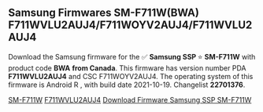 <h2>Samsung Firmwares SM-F711W(BWA) F711WVLU2AUJ4/F711WOYV2AUJ4/F711WVLU2AUJ4</h2>
Download the Samsung firmware for the ✅ <strong>Samsung SSP </strong> ⭐ <strong>SM-F711W</strong> with product code <strong>BWA</strong> <strong> from Canada</strong>. This firmware has version number PDA <strong>F711WVLU2AUJ4</strong> and CSC F711WOYV2AUJ4. The operating system of this firmware is Android R , with build date 2021-10-19. Changelist <strong>22701376</strong>.


[SM-F711W](https://samfirm.shop/samsung/model/SM-F711W)
[F711WVLU2AUJ4](https://samfirm.shop/samsung/pda/F711WVLU2AUJ4)
[Download Firmware Samsung SSP SM-F711W](https://samfirm.shop/samsung/firmware/466003)

